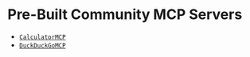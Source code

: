 # Pre-Built Community MCP Servers

- [`CalculatorMCP`](./calculator.py)
- [`DuckDuckGoMCP`](./duckduckgo.py)